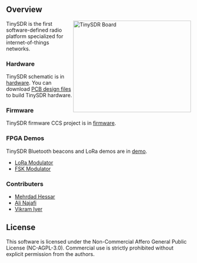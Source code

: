 ## Overview
<img src="./images/tinysdr.jpg" alt="TinySDR Board" width="321" height="250" align="right"/>

TinySDR is the first software-defined radio platform specialized for internet-of-things networks.

### Hardware
TinySDR schematic is in [hardware](hardware/schematic.pdf). You can download [PCB design files](hardware/pcb-tinysdr.zip) to build TinySDR hardware.

### Firmware
TinySDR firmware CCS project is in [firmware](firmware/).

### FPGA Demos
TinySDR Bluetooth beacons and LoRa demos are in [demo](demo/).
- [LoRa Modulator](https://github.com/mehrdadh/lora-modulator)
- [FSK Modulator](https://github.com/mehrdadh/fsk-modulator)

### Contributers
  - [Mehrdad Hessar](https://github.com/mehrdadh)
  - [Ali Najafi](https://github.com/anajafi)
  - [Vikram Iyer](https://github.com/viyer)
  
## License
This software is licensed under the Non-Commercial Affero General Public License (NC-AGPL-3.0). Commercial use is strictly prohibited without explicit permission from the authors.
